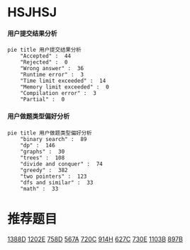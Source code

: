 # HSJHSJ

<!-- tabs:start -->



#### **用户提交结果分析**

```mermaid
pie title 用户提交结果分析
    "Accepted" :  44
    "Rejected" :  0
    "Wrong answer" :  36
    "Runtime error" :  3
    "Time limit exceeded" :  14
    "Memory limit exceeded" :  0
    "Compilation error" :  3
    "Partial" :  0
```

#### **用户做题类型偏好分析**

```mermaid
pie title 用户做题类型偏好分析
    "binary search" :  89
    "dp" :  146
    "graphs" :  30
    "trees" :  108
    "divide and conquer" :  74
    "greedy" :  382
    "two pointers" :  123
    "dfs and similar" :  33
    "math" :  33
```



<!-- tabs:end -->
# 推荐题目
[1388D](https://codeforces.com/contest/1388/problem/D)
[1202E](https://codeforces.com/contest/1202/problem/E)
[758D](https://codeforces.com/contest/758/problem/D)
[567A](https://codeforces.com/contest/567/problem/A)
[720C](https://codeforces.com/contest/720/problem/C)
[914H](https://codeforces.com/contest/914/problem/H)
[627C](https://codeforces.com/contest/627/problem/C)
[730E](https://codeforces.com/contest/730/problem/E)
[1103B](https://codeforces.com/contest/1103/problem/B)
[897B](https://codeforces.com/contest/897/problem/B)
